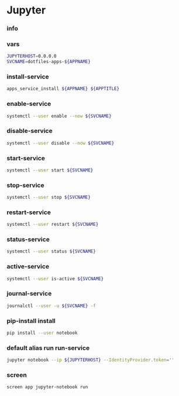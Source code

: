 # Jupyter

### info

### vars
```sh
JUPYTERHOST=0.0.0.0
SVCNAME=dotfiles-apps-${APPNAME}
```

### install-service
```sh
apps_service_install ${APPNAME} ${APPTITLE}
```

### enable-service
```sh
systemctl --user enable --now ${SVCNAME}
```

### disable-service
```sh
systemctl --user disable --now ${SVCNAME}
```

### start-service
```sh
systemctl --user start ${SVCNAME}
```

### stop-service
```sh
systemctl --user stop ${SVCNAME}
```

### restart-service
```sh
systemctl --user restart ${SVCNAME}
```

### status-service
```sh
systemctl --user status ${SVCNAME}
```

### active-service
```sh
systemctl --user is-active ${SVCNAME}
```

### journal-service
```sh
journalctl --user -u ${SVCNAME} -f
```

### pip-install install
```sh
pip install --user notebook
```

### default alias run run-service
```sh
jupyter notebook --ip ${JUPYTERHOST} --IdentityProvider.token=''
```

### screen
```sh
screen app jupyter-notebook run
```

